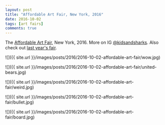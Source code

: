 ```yaml
---
layout: post
title: "Affordable Art Fair, New York, 2016"
date: 2016-10-02
tags: [art fairs]
comments: true
---
```

The [Affordable Art Fair](http://affordableartfair.com/newyork), New York, 2016. More on IG [@kidsandsharks](https://www.instagram.com/kidsandsharks). Also check out [last year's fair](/2015/09/09/affordable-art-fair.html).

![]({{ site.url }}/images/posts/2016/2016-10-02-affordable-art-fair/wow.jpg)

![]({{ site.url }}/images/posts/2016/2016-10-02-affordable-art-fair/united-bears.jpg)

![]({{ site.url }}/images/posts/2016/2016-10-02-affordable-art-fair/weird.jpg)

![]({{ site.url }}/images/posts/2016/2016-10-02-affordable-art-fair/bullet.jpg)

![]({{ site.url }}/images/posts/2016/2016-10-02-affordable-art-fair/board.jpg)
